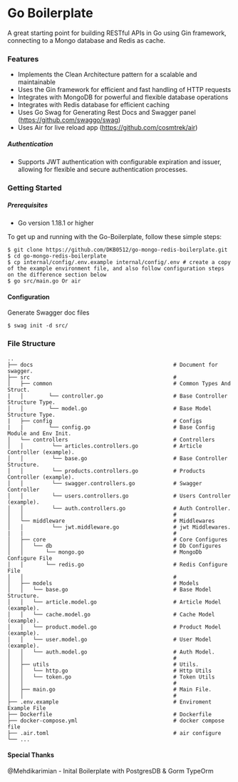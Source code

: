 # Go Boilerplate

A great starting point for building RESTful APIs in Go using Gin framework, connecting to a Mongo database and Redis as cache.

### Features

- Implements the Clean Architecture pattern for a scalable and maintainable
- Uses the Gin framework for efficient and fast handling of HTTP requests
- Integrates with MongoDB for powerful and flexible database operations
- Integrates with Redis database for efficient caching
- Uses Go Swag for Generating Rest Docs and Swagger panel (https://github.com/swaggo/swag)
- Uses Air for live reload app (https://github.com/cosmtrek/air)

##### Authentication

- Supports JWT authentication with configurable expiration and issuer, allowing for flexible and secure authentication processes.

### Getting Started

##### Prerequisites

- Go version 1.18.1 or higher

To get up and running with the Go-Boilerplate, follow these simple steps:

```
$ git clone https://github.com/DKB0512/go-mongo-redis-boilerplate.git
$ cd go-mongo-redis-boilerplate
$ cp internal/config/.env.example internal/config/.env # create a copy of the example environment file, and also follow configuration steps on the difference section below
$ go src/main.go Or air
```

#### Configuration

Generate Swagger doc files

```
$ swag init -d src/
```

### File Structure

    ..
    ├── docs                                            # Document for swagger.
    ├── src                                             #
    │   ├── common                                      # Common Types And Struct.
    |   │        └── controller.go                      # Base Controller Structure Type.
    │   │        └── model.go                           # Base Model Structure Type.
    |   ├── config                                      # Configs
    |   |        └── config.go                          # Base Config Module and Env Init.
    │   └── controllers                                 # Controllers
    │   │         └── articles.controllers.go           # Article Controller (example).
    │   │         └── base.go                           # Base Controller Structure.
    │   │         └── products.controllers.go           # Products Controller (example).
    │   │         └── swagger.controllers.go            # Swagger Controller
    │   │         └── users.controllers.go              # Users Controller (example).
    │   │         └── auth.controllers.go               # Auth Controller.
    │   │                                               #
    │   └── middleware                                  # Middlewares
    │   │         └── jwt.middleware.go                 # jwt Middlewares.
    |   |                                               #
    │   ├── core                                        # Core Configures
    │   │   └── db                                      # Db Configures
    │   │       └── mongo.go                            # MongoDb Configure File
    │   │       └── redis.go                            # Redis Configure File
    │   │                                               #
    │   ├── models                                      # Models
    │   │   └── base.go                                 # Base Model Structure.
    │   │   └── article.model.go                        # Article Model (example).
    │   │   └── cache.model.go                          # Cache Model (example).
    │   │   └── product.model.go                        # Product Model (example).
    │   │   └── user.model.go                           # User Model (example).
    │   │   └── auth.model.go                           # Auth Model.
    │   │                                               #
    │   ├── utils                                       # Utils.
    │   │   └── http.go                                 # Http Utils
    │   │   └── token.go                                # Token Utils
    │   │                                               #
    │   ├── main.go                                     # Main File.
    │   │                                               #
    ├── .env.example                                    # Enviroment Example File
    ├── Dockerfile                                      # Dockerfile
    ├── docker-compose.yml                              # docker compose file
    ├── .air.toml                                       # air configure
    └── ...

#### Special Thanks

@Mehdikarimian - Inital Boilerplate with PostgresDB & Gorm TypeOrm
